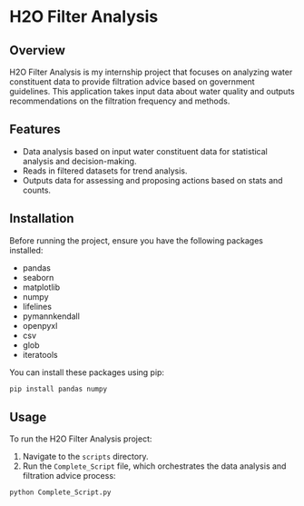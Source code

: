 # H2O Filter Analysis

## Overview
H2O Filter Analysis is my internship project that focuses on analyzing water constituent data to provide filtration advice based on government guidelines. This application takes input data about water quality and outputs recommendations on the filtration frequency and methods.

## Features
- Data analysis based on input water constituent data for statistical analysis and decision-making.
- Reads in filtered datasets for trend analysis.
- Outputs data for assessing and proposing actions based on stats and counts.

## Installation
Before running the project, ensure you have the following packages installed:
- pandas
- seaborn
- matplotlib
- numpy
- lifelines
- pymannkendall
- openpyxl
- csv
- glob
- iteratools

You can install these packages using pip:
```bash
pip install pandas numpy
```

## Usage
To run the H2O Filter Analysis project:

1. Navigate to the `scripts` directory.
2. Run the `Complete_Script` file, which orchestrates the data analysis and filtration advice process:
```bash
python Complete_Script.py
```
